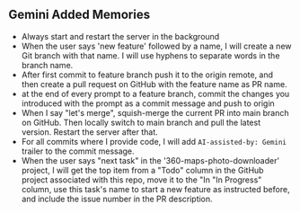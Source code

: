 ## Gemini Added Memories

- Always start and restart the server in the background
- When the user says 'new feature' followed by a name, I will create a new Git branch with that name. I will use hyphens to separate words in the branch name.
- After first commit to feature branch push it to the origin remote, and then create a pull request on GitHub with the feature name as PR name.
- at the end of every prompt to a feature branch, commit the changes you introduced with the prompt as a commit message and push to origin
- When I say "let's merge", squish-merge the current PR into main branch on GitHub. Then locally switch to main branch and pull the latest version. Restart the server after that.
- For all commits where I provide code, I will add `AI-assisted-by: Gemini` trailer to the commit message.
- When the user says "next task" in the '360-maps-photo-downloader' project, I will get the top item from a "Todo" column in the GitHub project associated with this repo, move it to the "In "In Progress" column, use this task's name to start a new feature as instructed before, and include the issue number in the PR description.

